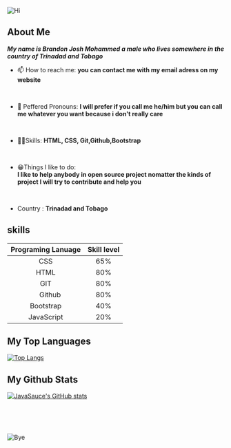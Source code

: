![Hi](https://c.tenor.com/pvFJwncehzIAAAAC/hello-there-private-from-penguins-of-madagascar.gif)

## About Me
***My name is Brandon Josh Mohammed a male who lives somewhere in the country of Trinadad and Tobago***

- 📫 How to reach me: 
__you can contact me with my email adress on my website__

<br>

- 👦 Peffered Pronouns: 
__I will prefer if you call me he/him but you can call me whatever you want because i don't really care__

<br>

- 👨‍💻Skills: __HTML, CSS, Git,Github,Bootstrap__

<br>

- 😁Things I like to do:  
__I like to help anybody in open source project nomatter the kinds of project I will try to contribute and help you__

<br>

- Country : __Trinadad and Tobago__


## skills

|  Programing Lanuage    | Skill level      |
| :---------------------:| :---------------:|
|  CSS                   |   65%            |
|  HTML                  |   80%            |
|  GIT                   |   80%            |    
| <img src="https://bit.ly/3IHLx50" width="16" >  Github | 80%|  
|  Bootstrap             |   40%            |
|  JavaScript            |   20%            |

## My Top Languages

[![Top Langs](https://github-readme-stats.vercel.app/api/top-langs/?username=Brandonbr1)](https://github.com/anuraghazra/github-readme-stats)


## My Github Stats

[![JavaSauce's GitHub stats](https://github-readme-stats.vercel.app/api?username=Brandonbr1)](https://github.com/anuraghazra/github-readme-stats)

<br>
<br>
<br>

![Bye](https://c.tenor.com/snEGvecmVsAAAAAC/puffybear-puffy.gif)
